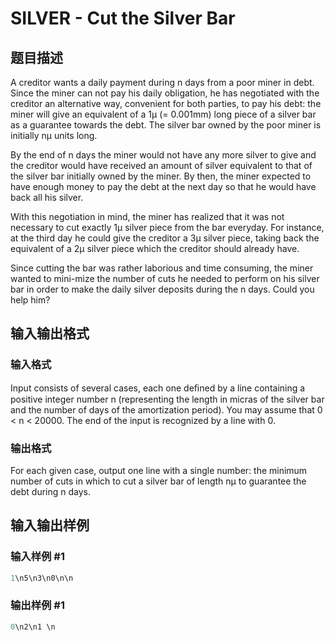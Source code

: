 # SILVER - Cut the Silver Bar

## 题目描述

A creditor wants a daily payment during n days from a poor miner in debt. Since the miner can not pay his daily obligation, he has negotiated with the creditor an alternative way, convenient for both parties, to pay his debt: the miner will give an equivalent of a 1µ (= 0.001mm) long piece of a silver bar as a guarantee towards the debt. The silver bar owned by the poor miner is initially nµ units long.

By the end of n days the miner would not have any more silver to give and the creditor would have received an amount of silver equivalent to that of the silver bar initially owned by the miner. By then, the miner expected to have enough money to pay the debt at the next day so that he would have back all his silver.

With this negotiation in mind, the miner has realized that it was not necessary to cut exactly 1µ silver piece from the bar everyday. For instance, at the third day he could give the creditor a 3µ silver piece, taking back the equivalent of a 2µ silver piece which the creditor should already have.

Since cutting the bar was rather laborious and time consuming, the miner wanted to mini-mize the number of cuts he needed to perform on his silver bar in order to make the daily silver deposits during the n days. Could you help him?

## 输入输出格式

### 输入格式

Input consists of several cases, each one deﬁned by a line containing a positive integer number n (representing the length in micras of the silver bar and the number of days of the amortization period). You may assume that 0 < n < 20000. The end of the input is recognized by a line with 0.

### 输出格式

For each given case, output one line with a single number: the minimum number of cuts in which to cut a silver bar of length nµ to guarantee the debt during n days.

## 输入输出样例

### 输入样例 #1

```cpp
1\n5\n3\n0\n\n
```


### 输出样例 #1

```cpp
0\n2\n1 \n
```


